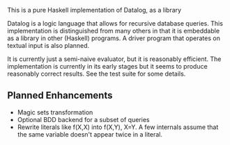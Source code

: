 This is a pure Haskell implementation of Datalog, as a library

Datalog is a logic language that allows for recursive database
queries.  This implementation is distinguished from many others in
that it is embeddable as a library in other (Haskell) programs.  A
driver program that operates on textual input is also planned.

It is currently just a semi-naive evaluator, but it is reasonably
efficient.  The implementation is currently in its early stages
but it seems to produce reasonably correct results.  See the
test suite for some details.

## Planned Enhancements

 * Magic sets transformation
 * Optional BDD backend for a subset of queries
 * Rewrite literals like f(X,X) into f(X,Y), X=Y.  A few internals
   assume that the same variable doesn't appear twice in a literal.
